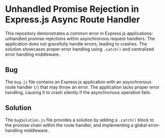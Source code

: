 # Unhandled Promise Rejection in Express.js Async Route Handler

This repository demonstrates a common error in Express.js applications: unhandled promise rejections within asynchronous request handlers.  The application does not gracefully handle errors, leading to crashes.  The solution showcases proper error handling using `.catch()` and centralized error handling middleware.

## Bug

The `bug.js` file contains an Express.js application with an asynchronous route handler (`/`) that may throw an error.  The application lacks proper error handling, causing it to crash silently if the asynchronous operation fails.

## Solution

The `bugSolution.js` file provides a solution by adding a `.catch()` block to the promise chain within the route handler, and implementing a global error-handling middleware.